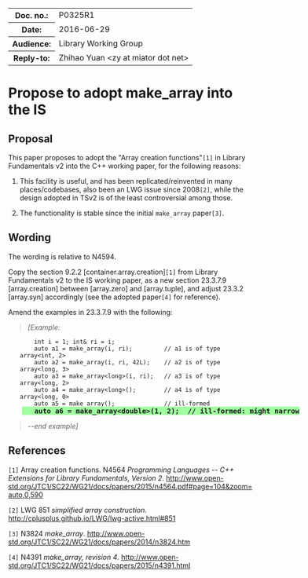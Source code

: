 <!-- maruku -o make_array_IS.html make_array_IS.md -->

<style type="text/css">
pre { margin: 0; }
pre code { display: block; margin-left: 2em; }
div { display: block; margin-left: 2em; }
ins { text-decoration: none; font-weight: bold; background-color: #A0FFA0 }
del { text-decoration: line-through; background-color: #FFA0A0 }
</style>

<table><tbody>
<tr><th>Doc. no.:</th>	<td>P0325R1</td></tr>
<tr><th>Date:</th>	<td>2016-06-29</td></tr>
<tr><th>Audience:</th>	<td>Library Working Group</td></tr>
<tr><th>Reply-to:</th>	<td>Zhihao Yuan &lt;zy at miator dot net&gt;</td></tr>
</tbody></table>

# Propose to adopt make_array into the IS

## Proposal

This paper proposes to adopt the "Array creation functions"`[1]` in Library
Fundamentals v2 into the C++ working paper, for the following reasons:

 1. This facility is useful, and has been replicated/reinvented in many
    places/codebases, also been an LWG issue since 2008`[2]`, while the design
    adopted in TSv2 is of the least controversial among those.

 2. The functionality is stable since the initial `make_array` paper`[3]`.

## Wording

The wording is relative to N4594.

Copy the section 9.2.2 \[container.array.creation\]`[1]` from
Library Fundamentals v2 to the IS working paper, as a new section
23.3.7.9 \[array.creation\] between \[array.zero\] and \[array.tuple\],
and adjust 23.3.2 \[array.syn\] accordingly (see the adopted paper`[4]`
for reference).

Amend the examples in 23.3.7.9 with the following:

> *\[Example:*

        int i = 1; int& ri = i;
        auto a1 = make_array(i, ri);         // a1 is of type array<int, 2>
        auto a2 = make_array(i, ri, 42L);    // a2 is of type array<long, 3>
        auto a3 = make_array<long>(i, ri);   // a3 is of type array<long, 2>
        auto a4 = make_array<long>();        // a4 is of type array<long, 0>
        auto a5 = make_array();              // ill-formed

<div><ins><tt style="white-space: pre">   auto a6 = make_array&lt;double&gt;(1, 2);  // ill-formed: might narrow</tt></ins></div>

> *--end example\]*

## References

`[1]` Array creation functions. N4564 _Programming Languages -- C++ Extensions
      for Library Fundamentals, Version 2_.
      <http://www.open-std.org/JTC1/SC22/WG21/docs/papers/2015/n4564.pdf#page=104&zoom=auto,0,590>

`[2]` LWG 851 _simplified array construction_.
      <http://cplusplus.github.io/LWG/lwg-active.html#851>

`[3]` N3824 _make\_array_.
      <http://www.open-std.org/JTC1/SC22/WG21/docs/papers/2014/n3824.htm>

`[4]` N4391 _make\_array, revision 4_.
      <http://www.open-std.org/JTC1/SC22/WG21/docs/papers/2015/n4391.html>
